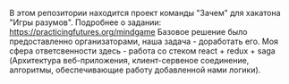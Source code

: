 В этом репозитории находится проект команды "Зачем" для хакатона "Игры разумов". Подробнее о задании: https://practicingfutures.org/mindgame
Базовое решение было предоставленно организаторами, наша задача - доработать его.
Моя сфера ответсвенности здесь - работа со стеком react + redux + saga (Архитектура веб-приложения, клиент-сервеное соединение, алгоритмы, обеспечивающие работу добавленной нами логики).
